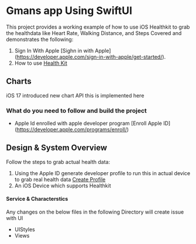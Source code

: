 # Gmans app Using SwiftUI

This project provides a working example of how to use iOS Healthkit to grab the healthdata like Heart Rate, Walking Distance, and Steps Covered and demonstrates the following:

1. Sign In With Apple [Sighn in with Apple] (https://developer.apple.com/sign-in-with-apple/get-started/).
2. How to use [Health Kit](https://developer.apple.com/documentation/healthkit) 

## Charts

iOS 17 introduced new chart API this is implemented here


### What do you need to follow and build the project

- Apple Id enrolled with apple developer program [Enroll Apple ID] (https://developer.apple.com/programs/enroll/)

## Design & System Overview

Follow the steps to grab actual health data:

1. Using the Apple ID generate developer profile to run this in actual device to grab real health data
[Create Profile](https://developer.apple.com/help/account/manage-profiles/create-a-development-provisioning-profile/)
2. An iOS Device which supports Healthkit

#### Service & Characterstics 

Any changes on the below files in the following Directory will create issue with UI

- UIStyles
- Views



